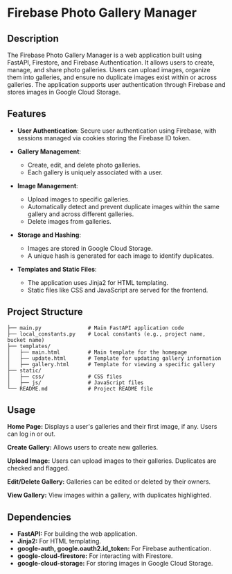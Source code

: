 
# Firebase Photo Gallery Manager

## Description

The Firebase Photo Gallery Manager is a web application built using FastAPI, Firestore, and Firebase Authentication. It allows users to create, manage, and share photo galleries. Users can upload images, organize them into galleries, and ensure no duplicate images exist within or across galleries. The application supports user authentication through Firebase and stores images in Google Cloud Storage.

## Features

- **User Authentication**: Secure user authentication using Firebase, with sessions managed via cookies storing the Firebase ID token.
  
- **Gallery Management**: 
  - Create, edit, and delete photo galleries.
  - Each gallery is uniquely associated with a user.

- **Image Management**: 
  - Upload images to specific galleries.
  - Automatically detect and prevent duplicate images within the same gallery and across different galleries.
  - Delete images from galleries.

- **Storage and Hashing**: 
  - Images are stored in Google Cloud Storage.
  - A unique hash is generated for each image to identify duplicates.

- **Templates and Static Files**: 
  - The application uses Jinja2 for HTML templating.
  - Static files like CSS and JavaScript are served for the frontend.

## Project Structure

```plaintext
├── main.py               # Main FastAPI application code
├── local_constants.py    # Local constants (e.g., project name, bucket name)
├── templates/
│   ├── main.html         # Main template for the homepage
│   ├── update.html       # Template for updating gallery information
│   ├── gallery.html      # Template for viewing a specific gallery
├── static/
│   ├── css/              # CSS files
│   ├── js/               # JavaScript files
└── README.md             # Project README file
```


## Usage

**Home Page:** Displays a user's galleries and their first image, if any. Users can log in or out.

**Create Gallery:** Allows users to create new galleries.

**Upload Image:** Users can upload images to their galleries. Duplicates are checked and flagged.

**Edit/Delete Gallery:** Galleries can be edited or deleted by their owners.

**View Gallery:** View images within a gallery, with duplicates highlighted.

## Dependencies

- **FastAPI:** For building the web application.
- **Jinja2:** For HTML templating.
- **google-auth, google.oauth2.id_token:** For Firebase authentication.
- **google-cloud-firestore:** For interacting with Firestore.
- **google-cloud-storage:** For storing images in Google Cloud Storage.
